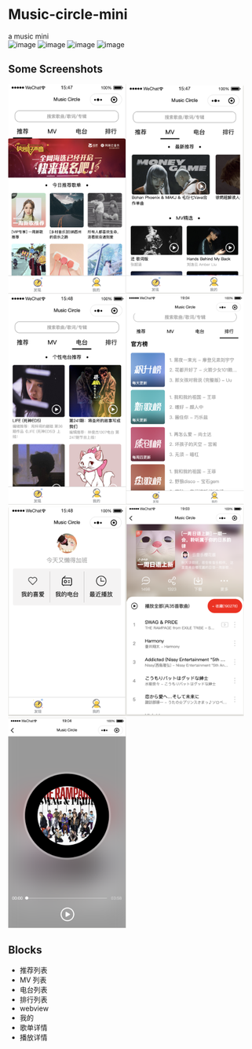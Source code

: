 # Music-circle-mini

a music mini  
![image](https://img.shields.io/github/issues/Wildlifes/Music-circle-mini)
![image](https://img.shields.io/github/forks/Wildlifes/Music-circle-mini)
![image](https://img.shields.io/github/stars/Wildlifes/Music-circle-mini)
![image](https://img.shields.io/github/license/Wildlifes/Music-circle-mini)

## Some Screenshots

<img width="240" src="screenshot/推荐.png" ><img width="240" src="screenshot/MV.png" ><img width="240" src="screenshot/电台.png" ><img width="240" src="screenshot/排行.png" ><img width="240" src="screenshot/我的.png" ><img width="240" src="screenshot/歌单详情.png" ><img width="240" src="screenshot/播放.png" >

## Blocks

- 推荐列表
- MV 列表
- 电台列表
- 排行列表
- webview
- 我的
- 歌单详情
- 播放详情
